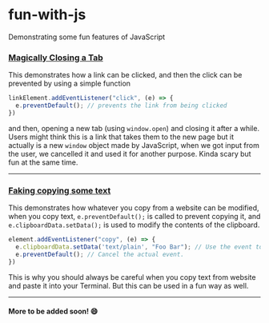 # fun-with-js
Demonstrating some fun features of JavaScript

### [Magically Closing a Tab](https://chiroyce1.github.io/fun-with-js/close-tab/)
This demonstrates how a link can be clicked, and then the click can be prevented by using a simple function
```js
linkElement.addEventListener("click", (e) => {
  e.preventDefault(); // prevents the link from being clicked
})
```
and then, opening a new tab (using `window.open`) and closing it after a while. Users might think this is a link that takes them to the new page but it actually is a new `window` object made by JavaScript, when we got input from the user, we cancelled it and used it for another purpose. Kinda scary but fun at the same time.

---

### [Faking copying some text](https://chiroyce1.github.io/fun-with-js/fake-copy/)
This demonstrates how whatever you copy from a website can be modified, when you copy text, `e.preventDefault();` is called to prevent copying it, and `e.clipboardData.setData();` is used to modify the contents of the clipboard. 
```js
element.addEventListener("copy", (e) => {
  e.clipboardData.setData('text/plain', "Foo Bar"); // Use the event to copy something into the users clipboard
  e.preventDefault(); // Cancel the actual event.
})
```
This is why you should always be careful when you copy text from website and paste it into your Terminal. But this can be used in a fun way as well.

---

#### More to be added soon! 😄
